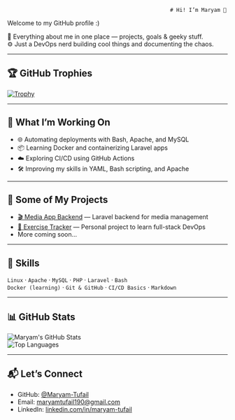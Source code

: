                                                         # Hi! I’m Maryam 👋

Welcome to my GitHub profile :)

🧠 Everything about me in one place — projects, goals & geeky stuff.  
⚙️ Just a DevOps nerd building cool things and documenting the chaos.

---

## 🏆 GitHub Trophies

[![Trophy](https://github-profile-trophy.vercel.app/?username=Maryam-Tufail&theme=onedark&margin-w=10&margin-h=10&row=1&column=7)](https://github.com/ryo-ma/github-profile-trophy)

---

## 🚀 What I’m Working On

- 🌐 Automating deployments with Bash, Apache, and MySQL  
- 📦 Learning Docker and containerizing Laravel apps  
- ☁️ Exploring CI/CD using GitHub Actions  
- 🛠️ Improving my skills in YAML, Bash scripting, and Apache  

---

## 📂 Some of My Projects

- [🎬 Media App Backend](https://github.com/maryam12144/media-app-backend) — Laravel backend for media management  
- [🌱 Exercise Tracker](https://github.com/maryam12144/exercise-app-backend) — Personal project to learn full-stack DevOps  
- More coming soon...

---

## 🧰 Skills

`Linux` · `Apache` · `MySQL` · `PHP` · `Laravel` · `Bash`  
`Docker (learning)` · `Git & GitHub` · `CI/CD Basics` · `Markdown`

---

## 📊 GitHub Stats

![Maryam's GitHub Stats](https://github-readme-stats.vercel.app/api?username=Maryam-Tufail&show_icons=true&theme=tokyonight&hide_title=true)  
![Top Languages](https://github-readme-stats.vercel.app/api/top-langs/?username=Maryam-Tufail&layout=compact&theme=tokyonight&langs_count=6)

---

## 📬 Let’s Connect

- GitHub: [@Maryam-Tufail](https://github.com/Maryam-Tufail)  
- Email: maryamtufail190@gmail.com  
- LinkedIn: [linkedin.com/in/maryam-tufail](https://www.linkedin.com/in/maryam-tufail)

